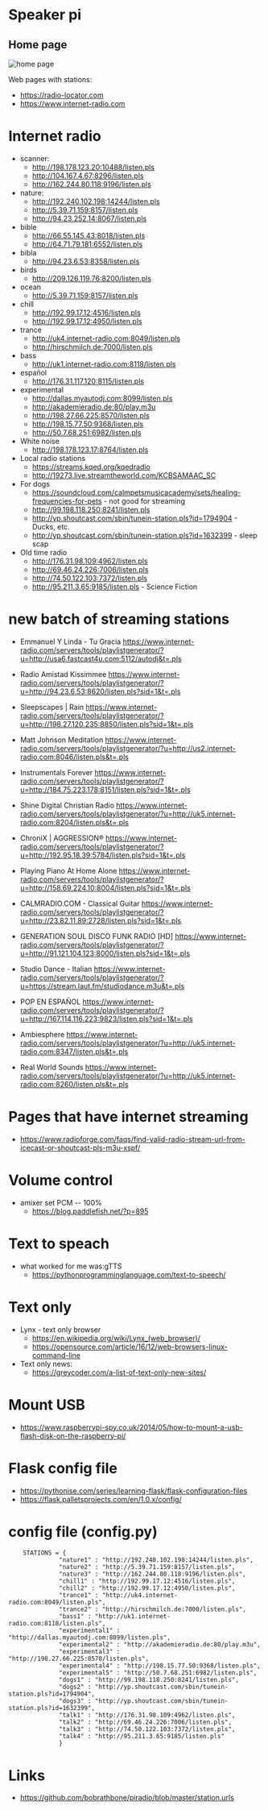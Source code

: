 # Speaker pi
## Home page
![home page](images/speaker_home_page.png)

Web pages with stations:
- https://radio-locator.com
- https://www.internet-radio.com
# Internet radio
- scanner:
  - http://198.178.123.20:10488/listen.pls
  - http://104.167.4.67:8296/listen.pls
  - http://162.244.80.118:9196/listen.pls
- nature:
  - http://192.240.102.198:14244/listen.pls
  - http://5.39.71.159:8157/listen.pls
  - http://94.23.252.14:8067/listen.pls
- bible
  - http://66.55.145.43:8018/listen.pls
  - http://64.71.79.181:6552/listen.pls
- bibla
  - http://94.23.6.53:8358/listen.pls
- birds
  - http://209.126.119.76:8200/listen.pls
- ocean
  - http://5.39.71.159:8157/listen.pls
- chill
  - http://192.99.17.12:4516/listen.pls
  - http://192.99.17.12:4950/listen.pls
- trance
  - http://uk4.internet-radio.com:8049/listen.pls
  - http://hirschmilch.de:7000/listen.pls
- bass
  - http://uk1.internet-radio.com:8118/listen.pls
- español
  - http://176.31.117.120:8115/listen.pls
- experimental
  - http://dallas.myautodj.com:8099/listen.pls
  - http://akademieradio.de:80/play.m3u
  - http://198.27.66.225:8570/listen.pls
  - http://198.15.77.50:9368/listen.pls
  - http://50.7.68.251:6982/listen.pls
- White noise
  - http://198.178.123.17:8764/listen.pls
- Local radio stations
  - https://streams.kqed.org/kqedradio
  - http://19273.live.streamtheworld.com/KCBSAMAAC_SC
- For dogs
  - https://soundcloud.com/calmpetsmusicacademy/sets/healing-frequencies-for-pets - not good for streaming
  - http://99.198.118.250:8241/listen.pls
  - http://yp.shoutcast.com/sbin/tunein-station.pls?id=1794904 - Ducks, etc.
  - http://yp.shoutcast.com/sbin/tunein-station.pls?id=1632399 - sleep scap
- Old time radio
  - http://176.31.98.109:4962/listen.pls
  - http://69.46.24.226:7006/listen.pls
  - http://74.50.122.103:7372/listen.pls
  - http://95.211.3.65:9185/listen.pls - Science Fiction

# new batch of streaming stations
- Emmanuel Y Linda - Tu Gracia 
https://www.internet-radio.com/servers/tools/playlistgenerator/?u=http://usa6.fastcast4u.com:5112/autodj&t=.pls

- Radio Amistad Kissimmee 
https://www.internet-radio.com/servers/tools/playlistgenerator/?u=http://94.23.6.53:8620/listen.pls?sid=1&t=.pls

- Sleepscapes | Rain 
https://www.internet-radio.com/servers/tools/playlistgenerator/?u=http://198.27.120.235:8850/listen.pls?sid=1&t=.pls

- Matt Johnson Meditation
https://www.internet-radio.com/servers/tools/playlistgenerator/?u=http://us2.internet-radio.com:8046/listen.pls&t=.pls

- Instrumentals Forever 
https://www.internet-radio.com/servers/tools/playlistgenerator/?u=http://184.75.223.178:8151/listen.pls?sid=1&t=.pls

- Shine Digital Christian Radio 
https://www.internet-radio.com/servers/tools/playlistgenerator/?u=http://uk5.internet-radio.com:8204/listen.pls&t=.pls

- ChroniX | AGGRESSION® 
https://www.internet-radio.com/servers/tools/playlistgenerator/?u=http://192.95.18.39:5784/listen.pls?sid=1&t=.pls

- Playing Piano At Home Alone 
https://www.internet-radio.com/servers/tools/playlistgenerator/?u=http://158.69.224.10:8004/listen.pls?sid=1&t=.pls

- CALMRADIO.COM - Classical Guitar 
https://www.internet-radio.com/servers/tools/playlistgenerator/?u=http://23.82.11.89:2728/listen.pls?sid=1&t=.pls

- GENERATION SOUL DISCO FUNK RADIO [HD] 
https://www.internet-radio.com/servers/tools/playlistgenerator/?u=http://91.121.104.123:8000/listen.pls?sid=1&t=.pls

- Studio Dance - Italian
https://www.internet-radio.com/servers/tools/playlistgenerator/?u=https://stream.laut.fm/studiodance.m3u&t=.pls

- POP EN ESPAÑOL 
https://www.internet-radio.com/servers/tools/playlistgenerator/?u=http://167.114.116.223:9823/listen.pls?sid=1&t=.pls

- Ambiesphere 
https://www.internet-radio.com/servers/tools/playlistgenerator/?u=http://uk5.internet-radio.com:8347/listen.pls&t=.pls

- Real World Sounds 
https://www.internet-radio.com/servers/tools/playlistgenerator/?u=http://uk5.internet-radio.com:8260/listen.pls&t=.pls



# Pages that have internet streaming
  - https://www.radioforge.com/faqs/find-valid-radio-stream-url-from-icecast-or-shoutcast-pls-m3u-xspf/

# Volume control
- amixer set PCM -- 100%
  - https://blog.paddlefish.net/?p=895

# Text to speach
- what worked for me was:gTTS
  - https://pythonprogramminglanguage.com/text-to-speech/

# Text only
- Lynx - text only browser
  - https://en.wikipedia.org/wiki/Lynx_(web_browser)/
  - https://opensource.com/article/16/12/web-browsers-linux-command-line
- Text only news:
  - https://greycoder.com/a-list-of-text-only-new-sites/

# Mount USB
- https://www.raspberrypi-spy.co.uk/2014/05/how-to-mount-a-usb-flash-disk-on-the-raspberry-pi/

# Flask config file
- https://pythonise.com/series/learning-flask/flask-configuration-files
- https://flask.palletsprojects.com/en/1.0.x/config/

# config file (config.py)
```
    STATIONS = {
              "nature1" : "http://192.240.102.198:14244/listen.pls",
              "nature2" : "http://5.39.71.159:8157/listen.pls",
              "nature3" : "http://162.244.80.118:9196/listen.pls",
              "chill1" : "http://192.99.17.12:4516/listen.pls",
              "chill2" : "http://192.99.17.12:4950/listen.pls",
              "trance1" : "http://uk4.internet-radio.com:8049/listen.pls",
              "trance2" : "http://hirschmilch.de:7000/listen.pls",
              "bass1" : "http://uk1.internet-radio.com:8118/listen.pls",
              "experimental1" : "http://dallas.myautodj.com:8099/listen.pls",
              "experimental2" : "http://akademieradio.de:80/play.m3u",
              "experimental3" : "http://198.27.66.225:8570/listen.pls",
              "experimental4" : "http://198.15.77.50:9368/listen.pls",
              "experimental5" : "http://50.7.68.251:6982/listen.pls",
              "dogs1" : "http://99.198.118.250:8241/listen.pls",
              "dogs2" : "http://yp.shoutcast.com/sbin/tunein-station.pls?id=1794904",
              "dogs3" : "http://yp.shoutcast.com/sbin/tunein-station.pls?id=1632399",
              "talk1" : "http://176.31.98.109:4962/listen.pls",
              "talk2" : "http://69.46.24.226:7006/listen.pls",
              "talk3" : "http://74.50.122.103:7372/listen.pls",
              "talk4" : "http://95.211.3.65:9185/listen.pls"
              }
```
# Links
- https://github.com/bobrathbone/piradio/blob/master/station.urls
